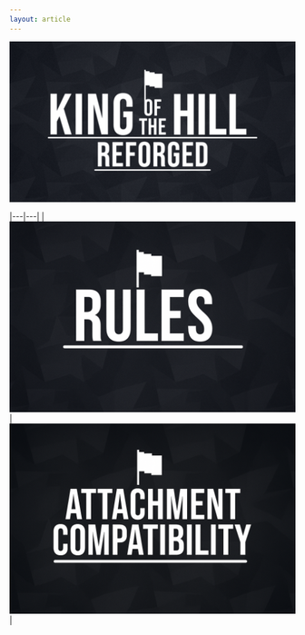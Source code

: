 ```yaml
---
layout: article
---
```

![KOTH](https://raw.githubusercontent.com/JustCue/KOTH/refs/heads/main/assets/images/koth_logo_big.jpg)

|---|---|
|[![Rules](https://raw.githubusercontent.com/JustCue/KOTH/refs/heads/main/assets/images/rules.png)](rules.html)|[![ac](https://github.com/JustCue/KOTH/blob/main/assets/images/ac.png)](Weapon_Compatability.html)|
